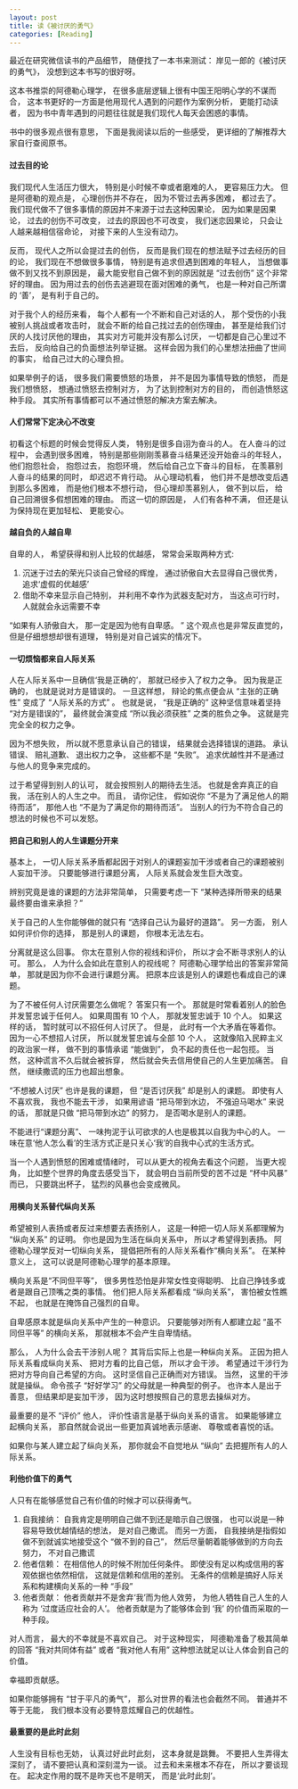 ```yaml
---
layout: post
title: 读《被讨厌的勇气》
categories: [Reading]
---
```


最近在研究微信读书的产品细节， 随便找了一本书来测试： 岸见一郎的《被讨厌的勇气》， 没想到这本书写的很好呀。

这本书推崇的阿德勒心理学， 在很多底层逻辑上很有中国王阳明心学的不谋而合， 这本书更好的一方面是他用现代人遇到的问题作为案例分析， 更能打动读者， 因为书中青年遇到的问题往往就是我们现代人每天会困惑的事情。

书中的很多观点很有意思， 下面是我阅读以后的一些感受， 更详细的了解推荐大家自行查阅原书。

#### 过去目的论
我们现代人生活压力很大， 特别是小时候不幸或者磨难的人， 更容易压力大。 但是阿德勒的观点是， 心理创伤并不存在， 因为不管过去再多困难， 都过去了。 我们现代做不了很多事情的原因并不来源于过去这种因果论， 因为如果是因果论， 过去的创伤不可改变， 过去的原因也不可改变， 我们迷恋因果论， 只会让人越来越相信宿命论， 对接下来的人生没有动力。

反而， 现代人之所以会提过去的创伤， 反而是我们现在的想法赋予过去经历的目的论， 我们现在不想做很多事情， 特别是有追求但遇到困难的年轻人， 当想做事做不到又找不到原因是， 最大能安慰自己做不到的原因就是 “过去创伤” 这个非常好的理由。 因为用过去的创伤去逃避现在面对困难的勇气， 也是一种对自己所谓的 ‘善’， 是有利于自己的。

对于我个人的经历来看， 每个人都有一个不断和自己对话的人， 那个受伤的小我被别人挑战或者攻击时， 就会不断的给自己找过去的创伤理由， 甚至是给我们讨厌的人找讨厌他的理由， 其实对方可能并没有那么讨厌， 一切都是自己心里过不去后， 反向给自己的负面想法列举证据。 这样会因为我们的心里想法扭曲了世间的事实， 给自己过大的心理负担。

如果举例子的话， 很多我们需要愤怒的场景， 并不是因为事情导致的愤怒， 而是我们想愤怒， 想通过愤怒去控制对方， 为了达到控制对方的目的， 而创造愤怒这种手段。 其实所有事情都可以不通过愤怒的解决方案去解决。

#### 人们常常下定决心不改变
初看这个标题的时候会觉得反人类， 特别是很多自诩为奋斗的人。 在人奋斗的过程中， 会遇到很多困难， 特别是那些刚刚羡慕奋斗结果还没开始奋斗的年轻人， 他们抱怨社会， 抱怨过去， 抱怨环境， 然后给自己立下奋斗的目标， 在羡慕别人奋斗的结果的同时， 却迟迟不肯行动。 从心理动机看， 他们并不是想改变后遇到那么多困难， 而是他们根本不想行动， 但心理却羡慕别人， 做不到以后， 给自己回溯很多假想困难的理由。 而这一切的原因是， 人们有各种不满， 但还是认为保持现在更加轻松、 更能安心。

#### 越自负的人越自卑
自卑的人， 希望获得和别人比较的优越感， 常常会采取两种方式:
1. 沉迷于过去的荣光只谈自己曾经的辉煌， 通过骄傲自大去显得自己很优秀， 追求‘虚假的优越感’
2. 借助不幸来显示自己特别， 并利用不幸作为武器支配对方， 当这点可行时， 人就就会永远需要不幸

“如果有人骄傲自大， 那一定是因为他有自卑感。 ” 这个观点也是非常反直觉的， 但是仔细想想却很有道理， 特别是对自己诚实的情况下。

#### 一切烦恼都来自人际关系
人在人际关系中一旦确信‘我是正确的’， 那就已经步入了权力之争。 因为我是正确的， 也就是说对方是错误的。 一旦这样想， 辩论的焦点便会从 “主张的正确性” 变成了 “人际关系的方式” 。 也就是说， “我是正确的” 这种坚信意味着坚持 “对方是错误的”， 最终就会演变成 “所以我必须获胜” 之类的胜负之争。 这就是完完全全的权力之争。

因为不想失败， 所以就不愿意承认自己的错误， 结果就会选择错误的道路。 承认错误、 赔礼道歉、 退出权力之争， 这些都不是 “失败”。 追求优越性并不是通过与他人的竞争来完成的。

过于希望得到别人的认可， 就会按照别人的期待去生活。 也就是舍弃真正的自我， 活在别人的人生之中。 而且， 请你记住， 假如说你 “不是为了满足他人的期待而活”， 那他人也 “不是为了满足你的期待而活”。 当别人的行为不符合自己的想法的时候也不可以发怒。

#### 把自己和别人的人生课题分开来
基本上， 一切人际关系矛盾都起因于对别人的课题妄加干涉或者自己的课题被别人妄加干涉。 只要能够进行课题分离， 人际关系就会发生巨大改变。

辨别究竟是谁的课题的方法非常简单， 只需要考虑一下 “某种选择所带来的结果最终要由谁来承担？”

关于自己的人生你能够做的就只有 “选择自己认为最好的道路”。 另一方面， 别人如何评价你的选择， 那是别人的课题， 你根本无法左右。

分离就是这么回事。 你太在意别人你的视线和评价， 所以才会不断寻求别人的认可。 那么， 人为什么会如此在意别人的视线呢？ 阿德勒心理学给出的答案非常简单， 那就是因为你不会进行课题分离。 把原本应该是别人的课题也看成自己的课题。

为了不被任何人讨厌需要怎么做呢？ 答案只有一个。 那就是时常看着别人的脸色并发誓忠诚于任何人。 如果周围有 10 个人， 那就发誓忠诚于 10 个人。 如果这样的话， 暂时就可以不招任何人讨厌了。 但是， 此时有一个大矛盾在等着你。 因为一心不想招人讨厌， 所以就发誓忠诚与全部 10 个人， 这就像陷入民粹主义的政治家一样， 做不到的事情承诺 “能做到”， 负不起的责任也一起包揽。 当然， 这种谎言不久后就会被拆穿， 然后就会失去信用使自己的人生更加痛苦。 自然， 继续撒谎的压力也超出想象。

“不想被人讨厌” 也许是我的课题， 但 “是否讨厌我” 却是别人的课题。 即使有人不喜欢我， 我也不能去干涉， 如果用谚语 “把马带到水边， 不强迫马喝水” 来说的话， 那就是只做 “把马带到水边” 的努力， 是否喝水是别人的课题。

不能进行“课题分离”、 一味拘泥于认可欲求的人也是极其以自我为中心的人。 一味在意‘他人怎么看’的生活方式正是只关心‘我’的自我中心式的生活方式。

当一个人遇到愤怒的困难或情绪时， 可以从更大的视角去看这个问题， 当更大视角， 比如整个世界的角度去感受当下， 就会明白当前所受的苦不过是 “杯中风暴” 而已， 只要跳出杯子， 猛烈的风暴也会变成微风。

#### 用横向关系替代纵向关系
希望被别人表扬或者反过来想要去表扬别人， 这是一种把一切人际关系都理解为 “纵向关系” 的证明。 你也是因为生活在纵向关系中， 所以才希望得到表扬。 阿德勒心理学反对一切纵向关系， 提倡把所有的人际关系看作“横向关系”。 在某种意义上， 这可以说是阿德勒心理学的基本原理。

横向关系是“不同但平等”， 很多男性恐怕是非常女性变得聪明、 比自己挣钱多或者是跟自己顶嘴之类的事情。 他们把人际关系都看成 “纵向关系”， 害怕被女性瞧不起， 也就是在掩饰自己强烈的自卑。

自卑感原本就是纵向关系中产生的一种意识。 只要能够对所有人都建立起 “虽不同但平等” 的横向关系， 那就根本不会产生自卑情结。

那么， 人为什么会去干涉别人呢？ 其背后实际上也是一种纵向关系。 正因为把人际关系看成纵向关系、 把对方看的比自己低， 所以才会干涉。 希望通过干涉行为把对方导向自己希望的方向。 这时坚信自己正确而对方错误。 当然， 这里的干涉就是操纵。 命令孩子 “好好学习” 的父母就是一种典型的例子。 也许本人是出于善意， 但结果却是妄加干涉， 因为这时想按照自己的意思去操纵对方。

最重要的是不 “评价” 他人， 评价性语言是基于纵向关系的语言。 如果能够建立起横向关系， 那自然就会说出一些更加真诚地表示感谢、 尊敬或者喜悦的话。

如果你与某人建立起了纵向关系， 那你就会不自觉地从 “纵向” 去把握所有人的人际关系。

#### 利他价值下的勇气
人只有在能够感觉自己有价值的时候才可以获得勇气。

1. 自我接纳： 自我肯定是明明自己做不到还是暗示自己很强， 也可以说是一种容易导致优越情结的想法， 是对自己撒谎。 而另一方面， 自我接纳是指假如做不到就诚实地接受这个 “做不到的自己”， 然后尽量朝着能够做到的方向去努力， 不对自己撒谎
2. 他者信赖： 在相信他人的时候不附加任何条件。 即使没有足以构成信用的客观依据也依然相信， 这就是信赖和信用的差别。 无条件的信赖是搞好人际关系和构建横向关系的一种 “手段”
3. 他者贡献： 他者贡献并不是舍弃‘我’而为他人效劳， 为他人牺牲自己人生的人称为 ‘过度适应社会的人’。 他者贡献是为了能够体会到 ‘我’ 的价值而采取的一种手段。

对人而言， 最大的不幸就是不喜欢自己。 对于这种现实， 阿德勒准备了极其简单的回答 “我对共同体有益” 或者 “我对他人有用” 这种想法就足以让人体会到自己的价值。

幸福即贡献感。

如果你能够拥有 “甘于平凡的勇气”， 那么对世界的看法也会截然不同。 普通并不等于无能， 我们根本没有必要特意炫耀自己的优越性。

#### 最重要的是此时此刻
人生没有目标也无妨， 认真过好此时此刻， 这本身就是跳舞。 不要把人生弄得太深刻了， 请不要把认真和深刻混为一谈。 过去和未来根本不存在， 所以才要谈现在。 起决定作用的既不是昨天也不是明天， 而是‘此时此刻’。